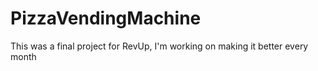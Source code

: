 # PizzaVendingMachine
This was a final project for RevUp, I'm working on making it better every month
